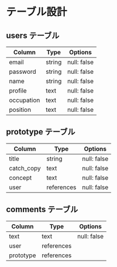# テーブル設計

## users テーブル

| Column     | Type   | Options     |
| --------   | ------ | ----------- |
| email      | string | null: false |
| password   | string | null: false |
| name       | string | null: false |
| profile    | text   | null: false |
| occupation | text   | null: false |
| position   | text   | null: false |

## prototype テーブル

| Column     | Type   | Options     |
| ------     | ------ | ----------- |
| title      | string | null: false |
| catch_copy | text   | null: false |
| concept    | text   | null: false |
| user       | references | null: false |

## comments テーブル

| Column    | Type       | Options     |
| ------    | ---------- | ------------|
| text      | text 　　　 | null: false |
| user      | references |             |
| prototype | references |             |


